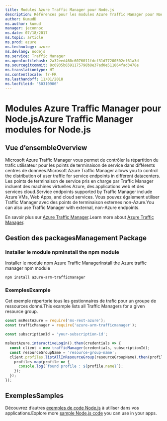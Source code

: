 ```yaml
---
title: Modules Azure Traffic Manager pour Node.js
description: Références pour les modules Azure Traffic Manager pour Node.js
author: KumudD
ms.author: kumud
manager: jeconnoc
ms.date: 07/18/2017
ms.topic: article
ms.prod: azure
ms.technology: azure
ms.devlang: nodejs
ms.service: Traffic Manager
ms.openlocfilehash: 2a32eed460c6076011fdcf31d77200502ef61a3d
ms.sourcegitcommit: 8c6935b6591175798b8e37ad0e511864fad3478e
ms.translationtype: HT
ms.contentlocale: fr-FR
ms.lasthandoff: 11/01/2018
ms.locfileid: "50310906"
---
```

# <a name="azure-traffic-manager-modules-for-nodejs"></a><span data-ttu-id="6cd56-103">Modules Azure Traffic Manager pour Node.js</span><span class="sxs-lookup"><span data-stu-id="6cd56-103">Azure Traffic Manager modules for Node.js</span></span>

## <a name="overview"></a><span data-ttu-id="6cd56-104">Vue d’ensemble</span><span class="sxs-lookup"><span data-stu-id="6cd56-104">Overview</span></span>

<span data-ttu-id="6cd56-105">Microsoft Azure Traffic Manager vous permet de contrôler la répartition du trafic utilisateur pour les points de terminaison de service dans différents centres de données.</span><span class="sxs-lookup"><span data-stu-id="6cd56-105">Microsoft Azure Traffic Manager allows you to control the distribution of user traffic for service endpoints in different datacenters.</span></span> <span data-ttu-id="6cd56-106">Les points de terminaison de service pris en charge par Traffic Manager incluent des machines virtuelles Azure, des applications web et des services cloud.</span><span class="sxs-lookup"><span data-stu-id="6cd56-106">Service endpoints supported by Traffic Manager include Azure VMs, Web Apps, and cloud services.</span></span> <span data-ttu-id="6cd56-107">Vous pouvez également utiliser Traffic Manager avec des points de terminaison externes non-Azure.</span><span class="sxs-lookup"><span data-stu-id="6cd56-107">You can also use Traffic Manager with external, non-Azure endpoints.</span></span>

<span data-ttu-id="6cd56-108">En savoir plus sur [Azure Traffic Manager](https://docs.microsoft.com/azure/traffic-manager/traffic-manager-overview).</span><span class="sxs-lookup"><span data-stu-id="6cd56-108">Learn more about [Azure Traffic Manager](https://docs.microsoft.com/azure/traffic-manager/traffic-manager-overview).</span></span>

## <a name="management-package"></a><span data-ttu-id="6cd56-109">Gestion des packages</span><span class="sxs-lookup"><span data-stu-id="6cd56-109">Management Package</span></span>

### <a name="install-the-npm-module"></a><span data-ttu-id="6cd56-110">Installer le module npm</span><span class="sxs-lookup"><span data-stu-id="6cd56-110">Install the npm module</span></span>

<span data-ttu-id="6cd56-111">Installer le module npm Azure Traffic Manager</span><span class="sxs-lookup"><span data-stu-id="6cd56-111">Install the Azure traffic manager npm module</span></span>

```bash
npm install azure-arm-trafficmanager
```

### <a name="example"></a><span data-ttu-id="6cd56-112">Exemples</span><span class="sxs-lookup"><span data-stu-id="6cd56-112">Example</span></span>

<span data-ttu-id="6cd56-113">Cet exemple répertorie tous les gestionnaires de trafic pour un groupe de ressources donné.</span><span class="sxs-lookup"><span data-stu-id="6cd56-113">This example lists all Traffic Managers for a given resource group.</span></span>

```javascript
const msRestAzure = require('ms-rest-azure');
const trafficManager = require('azure-arm-trafficmanager');

const subscriptionId = 'your-subscription-id';

msRestAzure.interactiveLogin().then(credentials => {
  const client = new trafficManager(credentials, subscriptionId);
  const resourceGroupName = 'resource-group-name';
  client.profiles.listAllInResourceGroup(resourceGroupName).then(profiles => {
    profiles.map(profile => {
      console.log(`found profile : ${profile.name}`);
    });
  });
});
```

## <a name="samples"></a><span data-ttu-id="6cd56-114">Exemples</span><span class="sxs-lookup"><span data-stu-id="6cd56-114">Samples</span></span>

<span data-ttu-id="6cd56-115">Découvrez d’autres [exemples de code Node.js](https://azure.microsoft.com/resources/samples/?platform=nodejs) à utiliser dans vos applications.</span><span class="sxs-lookup"><span data-stu-id="6cd56-115">Explore more [sample Node.js code](https://azure.microsoft.com/resources/samples/?platform=nodejs) you can use in your apps.</span></span>
